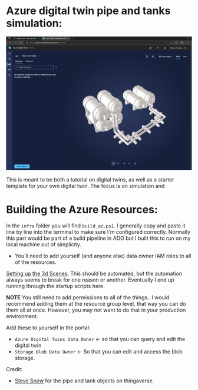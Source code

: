 # Azure digital twin pipe and tanks simulation:

![Alt text](img\pipes_n_tanks.png?raw=true "pipes and tanks")

This is meant to be both a tutorial on digital twins, as well as a starter template for your own digital twin. The focus is on simulation and 

# Building the Azure Resources:

In the `infra` folder you will find `build_az.ps1`. I generally copy and paste it line by line into the terminal to make sure I'm configured correctly. Normally this part would be part of a build pipeline in ADO but I built this to run on my local machine out of simplicity. 
* You'll need to add yourself (and anyone else) data owner IAM roles to all of the resources. 

[Setting up the 3d Scenes](https://learn.microsoft.com/en-us/azure/digital-twins/quickstart-3d-scenes-studio). This should be automated, but the automation always seems to break for one reason or another. Eventually I end up running through the startup scripts here. 

**NOTE** You still need to add permissions to all of the things..
I would recommend adding them at the resource group level, that way you can do them all at once. However, you may not want to do that in your production environment. 

Add these to yourself in the portal:
* `Azure Digital Twins Data Owner` <- so that you can query and edit the digital twin
* `Storage Blob Data Owner` <- So that you can edit and access the blob storage.

Credit:
* [Steve Snow](https://www.thingiverse.com/snowman77/designs) for the pipe and tank objects on thingaverse. 
